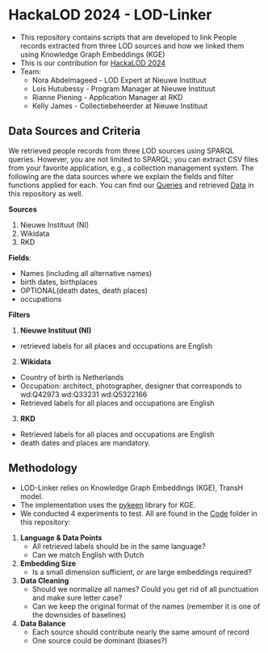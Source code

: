 # HackaLOD 2024 - LOD-Linker
* This repository contains scripts that are developed to link People records extracted from three LOD sources and how we linked them using Knowledge Graph Embeddings (KGE)
* This is our contribution for [HackaLOD 2024](https://netwerkdigitaalerfgoed.nl/hackalod/)
* Team:
  *   Nora Abdelmageed - LOD Expert at Nieuwe Instituut
  *   Lois Hutubessy - Program Manager at Nieuwe Instituut
  *   Rianne Piening - Application Manager at RKD
  *   Kelly James - Collectiebeheerder at Nieuwe Instituut

## Data Sources and Criteria 
We retrieved people records from three LOD sources using SPARQL queries. However, you are not limited to SPARQL; you can extract CSV files from your favorite application, e.g., a collection management system.
The following are the data sources where we explain the fields and filter functions applied for each.
You can find our [Queries](https://github.com/NoYo25/Hackalod2024-LOD-linker/tree/main/Queries) and retrieved [Data](https://github.com/NoYo25/Hackalod2024-LOD-linker/tree/main/Data) in this repository as well. 

**Sources**
1. Nieuwe Instituut (NI)
2. Wikidata
3. RKD
   
**Fields**:
* Names (including all alternative names)
* birth dates, birthplaces
* OPTIONAL(death dates, death places)
* occupations

**Filters**
1. **Nieuwe Instituut (NI)**
* retrieved labels for all places and occupations are English

2. **Wikidata**
* Country of birth is Netherlands
* Occupation: architect, photographer, designer that corresponds to wd:Q42973 wd:Q33231 wd:Q5322166
* Retrieved labels for all places and occupations are English

3. **RKD**
* Retrieved labels for all places and occupations are English
* death dates and places are mandatory.

## Methodology 
* LOD-Linker relies on Knowledge Graph Embeddings (KGE), TransH model.
* The implementation uses the [pykeen](https://github.com/pykeen/pykeen) library for KGE.
* We conducted 4 experiments to test. All are found in the [Code](https://github.com/NoYo25/Hackalod2024-LOD-linker/tree/main/Code) folder in this repository:
1. **Language & Data Points**
   * All retrieved labels should be in the same language?
   * Can we match English with Dutch
2. **Embedding Size**
   * Is a small dimension sufficient, or are large embeddings required?
3. **Data Cleaning**
   * Should we normalize all names? Could you get rid of all punctuation and make sure letter case?
   * Can we keep the original format of the names (remember it is one of the downsides of baselines)
4. **Data Balance**
   * Each source should contribute nearly the same amount of record 
   * One source could be dominant (biases?)






